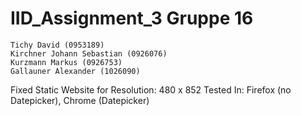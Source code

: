 # IID_Assignment_3 Gruppe 16

    Tichy David (0953189)
    Kirchner Johann Sebastian (0926076)
    Kurzmann Markus (0926753)
    Gallauner Alexander (1026090)

Fixed Static Website for Resolution: 480 x 852
Tested In: Firefox (no Datepicker), Chrome (Datepicker)
